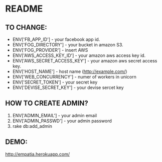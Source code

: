 README
======

TO CHANGE:
---------
  
  * ENV['FB_APP_ID'] - your facebook app id.
  * ENV['FOG_DIRECTORY'] - your bucket in amazon S3.
  * ENV['FOG_PROVIDER'] - insert AWS
  * ENV['AWS_ACCESS_KEY_ID'] - your amazon aws access key id.
  * ENV['AWS_SECRET_ACCESS_KEY'] - your amazon aws secret access key.
  * ENV['HOST_NAME'] - host name (http://example.com/)
  * ENV['WEB_CONCURRENCY'] - numer of workers in unicorn
  * ENV['SECRET_TOKEN'] - your secret key
  * ENV['DEVISE_SECRET_KEY'] - your devise sercet key


HOW TO CREATE ADMIN?
----------------
  
  1. ENV['ADMIN_EMAIL'] - your admin email
  2. ENV['ADMIN_PASSWD'] - your admin password
  3. rake db:add_admin

DEMO:
-----

http://empatia.herokuapp.com/
